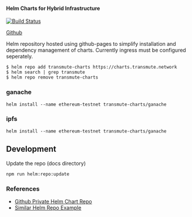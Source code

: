 #### Helm Charts for Hybrid Infrastructure

[![Build Status](https://travis-ci.org/transmute-industries/transmute-charts.svg?branch=master)](https://travis-ci.org/transmute-industries/transmute-charts)

[Github](https://github.com/transmute-industries/transmute-charts)

Helm repository hosted using github-pages to simplify installation and dependency management of charts. Currently ingress must be configured seperately.

```
$ helm repo add transmute-charts https://charts.transmute.network
$ helm search | grep transmute
$ helm repo remove transmute-charts
```

### ganache

```
helm install --name ethereum-testnet transmute-charts/ganache
```

### ipfs

```
helm install --name ethereum-testnet transmute-charts/ganache
```

## Development

Update the repo (docs directory)

```
npm run helm:repo:update
```

### References

- [Github Private Helm Chart Repo](https://hackernoon.com/using-a-private-github-repo-as-helm-chart-repo-https-access-95629b2af27c)
- [Similar Helm Repo Example](https://github.com/lwolf/kube-charts)
